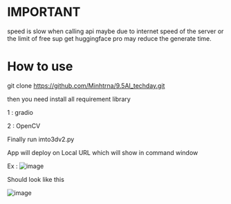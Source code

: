 
# IMPORTANT
speed is slow when calling api maybe due to internet speed of the server or the limit of free sup 
get huggingface pro may reduce the generate time.

# How to use

git clone https://github.com/Minhtrna/9.5AI_techday.git

then you need install all requirement library 

1 : gradio

2 : OpenCV

Finally run imto3dv2.py  

App will deploy on Local URL which will show in command window 

Ex : ![image](https://github.com/user-attachments/assets/8758e0ff-89d3-4eda-816b-19dd2567c40b)

Should look like this 

![image](https://github.com/user-attachments/assets/daf260f0-41cc-4bf1-8565-01f9cdd21f2d)

